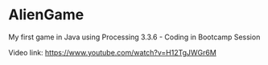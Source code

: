 # AlienGame
My first game in Java using Processing 3.3.6 - Coding in Bootcamp Session

Video link: https://www.youtube.com/watch?v=H12TgJWGr6M
